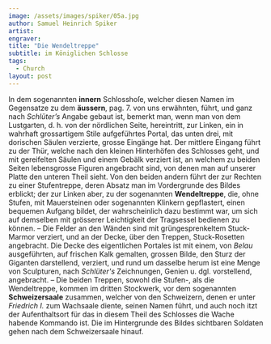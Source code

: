 ```yaml
---
image: /assets/images/spiker/05a.jpg
author: Samuel Heinrich Spiker
artist: 
engraver: 
title: "Die Wendeltreppe"
subtitle: im Königlichen Schlosse
tags:
  - Church
layout: post
---
```

In dem sogenannten **innern** Schlosshoſe, welcher diesen Namen im Gegensatze zu dem **äussern**, pag. 7. von uns erwähnten, führt, und ganz nach _Schlüter’s_ Angabe gebaut ist, bemerkt man, wenn man von dem Lustgarten, d. h. von der nördlichen Seite, hereintritt, zur Linken, ein in wahrhaft grossartigem Stile aufgeführtes Portal, das unten drei, mit dorischen Säulen verzierte, grosse Eingänge hat. Der mittlere Eingang führt zu der Thür, welche nach den kleinen Hinterhöfen des Schlosses geht, und mit gereifelten Säulen und einem Gebälk verziert ist, an welchem zu beiden Seiten lebensgrosse Figuren angebracht sind, von denen man auf unserer Platte den unteren Theil sieht. Von den beiden andern führt der zur Rechten zu einer Stufentreppe, deren Absatz man im Vordergrunde des Bildes erblickt; der zur Linken aber, zu der sogenannten **Wendeltreppe**, die, ohne Stufen, mit Mauersteinen oder sogenannten Klinkern gepflastert, einen bequemen Aufgang bildet, der wahrscheinlich dazu bestimmt war, um sich auf demselben mit grösserer Leichtigkeit der Tragsessel bedienen zu können. – Die Felder an den Wänden sind mit grüngesprenkeltem Stuck-Marmor verziert, und an der Decke, über den Treppen, Stuck-Rosetten angebracht. Die Decke des eigentlichen Portales ist mit einem, von _Belau_ ausgeführten, auf frischen Kalk gemalten, grossen Bilde, den Sturz der Giganten darstellend, verziert, und rund um dasselbe herum ist eine Menge von Sculpturen, nach _Schlüter's_ Zeichnungen, Genien u. dgl. vorstellend, angebracht. – Die beiden Treppen, sowohl die Stufen-, als die Wendeltreppe, kommen im dritten Stockwerk, vor dem sogenannten **Schweizersaale** zusammen, welcher von den Schweizern, denen er unter _Friedrich I._ zum Wachsaale diente, seinen Namen führt, und auch noch itzt der Aufenthaltsort für das in diesem Theil des Schlosses die Wache habende Kommando ist. Die im Hintergrunde des Bildes sichtbaren Soldaten gehen nach dem Schweizersaale hinauf.